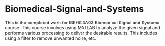 # Biomedical-Signal-and-Systems

This is the completed work for IBEHS 3A03 Biomedical Signal and Systems course. This course involves using MATLAB
to analyze the given signal and performs various processing to deliver the desirable results. This includes using a filter
to remove unwanted noise, etc. 
